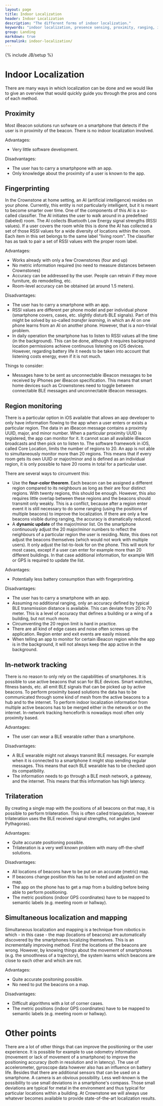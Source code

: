 ```yaml
---
layout: page
title: Indoor Localization
header: Indoor Localization
description: "The different forms of indoor localization."
keywords: "indoor localization, presence sensing, proximity, ranging, iBeacon"
group: Landing
markdown: true
permalink: indoor-localization/
---
```

{% include JB/setup %}

# Indoor Localization

There are many ways in which localization can be done and we would like to give an overview that would quickly guide you through the pros and cons of each method.

## Proximity

Most iBeacon solutions run sofware on a smartphone that detects if the user is in proximity of the beacon. There is no indoor localization involved.

Advantages:

* Very little software development.

Disadvantages:

* The user has to carry a smartphpone with an app.
* Only knowledge about the proximity of a user is known to the app.

## Fingerprinting

In the Crownstone at home setting, an AI (artificial intelligence) resides on your phone. Currently, this entity is not particularly intelligent, but it is meant to become smarter over time. One of the components of this AI is a so-called classifier. The AI initiates the user to walk around in a predefined (labeled) room. The AI collects Bluetooth Low Energy signal strengths (RSSI values). If a user covers the room while this is done the AI has collected a set of those RSSI values for a wide diversity of locations within the room. Each item in this set belongs to the same label "living room". The classifier has as task to pair a set of RSSI values with the proper room label.

Advantages:

* Works already with only a few Crownstones (four and up)
* No metric information required (no need to measure distances between Crownstones)
* Accuracy can be addressed by the user. People can retrain if they move furniture, do remodelling, etc.
* Room-level accuracy can be obtained (at around 1.5 meters).

Disadvantages:

* The user has to carry a smartphone with an app.
* RSSI values are different per phone model and per individual phone (smartphone covers, cases, etc. slightly disturb BLE signals). Part of this might be solved by so-called *transfer learning*, in which an AI on one phone learns from an AI on another phone. However, that is a non-trivial problem.
* In daily operation the smartphone has to listen to RSSI values all the time (in the background). This can be done, although it requires background location permissions achieve continuous listening on iOS devices. However, regarding battery life it needs to be taken into account that listening costs energy, even if it is not much. 

Things to consider:

* Messages have to be sent as unconnectable iBeacon messages to be received by iPhones per iBeacon specification. This means that smart home devices such as Crownstones need to toggle between connectable BLE messages and unconnectable iBeacon messages.

## Region monitoring

There is a particular option in iOS available that allows an app developer to only have information flowing to the app when a user enters or exists a particular region. The data in an iBeacon message contains a proximity UUID, major, and minor number. When a particular proximity UUID is registered, the app can monitor for it. It cannot scan all available iBeacon broadcasts and then pick on to listen to. The software framework in iOS, called Core Location, limits the number of regions to 20. An app is not able to simultaneously monitor more than 20 regions. This means that if every room gets its own UUID or major/minor and is defined as an individual region, it is only possible to have 20 rooms in total for a particular user.

There are several ways to circumvent this:

* Use the **four-color theorem**. Each beacon can be assigned a different region compared to its neighbours as long as their are four distinct regions. With twenty regions, this should be enough. However, this also requires little overlap between these regions and the beacons should transmit only weakly. This is a conflict, because after a region enter event it is still necessary to do some ranging (using the positions of multiple beacons) to improve the localization. If there are only a few beacons visible during ranging, the accuracy is dramatically reduced.
* A **dynamic update** of the major/minor list. On the smartphone continuously adjust the 20 major/minor numbers to reflect the neighbours of a particular region the user is residing. Note, this does not adjust the beacons themselves (which would not work with multiple users). It only adjust the list-to-look for on the phone. This will work for most cases, except if a user can enter for example more than 20 different buildings. In that case additional information, for example Wifi or GPS is required to update the list.

Advantages:

* Potentially less battery consumption than with fingerprinting.

Disadvantages:

* The user has to carry a smartphone with an app.
* Assuming no additional ranging, only an accuracy defined by typical BLE transmission distance is available. This can deviate from 20 to 70 meter. This is a level of accuracy that defines a building or a wing of a building, but not much more.
* Circumventing the 20 region limit is hard in practice. 
* There are all kind of edge cases and noise often screws up the application. Region enter and exit events are easily missed. 
* When telling an app to monitor for certain iBeacon region while the app is in the background, it will not always keep the app active in the background.

## In-network tracking

There is no reason to only rely on the capabilities of smartphones. It is possible to use active beacons that scan for BLE devices. Smart watches, fitness bands, etc. all emit BLE signals that can be picked up by active beacons. To perform proximity based solutions the data has to be communicated through some kind of mesh from the active beacons to a hub and to the internet. To perform indoor localization information from multiple active beacons has to be merged either in the network or on the internet. In-network tracking henceforth is nowadays most often only proximity based. 

Advantages:

* The user can wear a BLE wearable rather than a smartphone.

Disadvantages:

* A BLE wearable might not always transmit BLE messages. For example when it is connected to a smartphone it might stop sending regular messages. This means that each BLE wearable has to be checked upon its compatibility.
* The information needs to go through a BLE mesh network, a gateway, and the internet. This means that this information has high latency.

## Trilateration

By creating a single map with the positions of all beacons on that map, it is possible to perform trilateration. This is often called triangulation, however trilateration uses the BLE received signal strengths, not angles (and Pythagoras).

Advantages:

* Quite accurate positioning possible.
* Trilateration is a very well known problem with many off-the-shelf solutions.

Disadvantages:

* All locations of beacons have to be put on an accurate (metric) map.
* If beacons change position this has to be noted and adjusted on the map.
* The app on the phone has to get a map from a building before being able to perform positioning.
* The metric positions (indoor GPS coordinates) have to be mapped to semantic labels (e.g. meeting room or hallway).

## Simultaneous localization and mapping

Simultaneous localization and mapping is a technique from robotics in which - in this case - the map (locations of beacons) are automatically discovered by the smartphones localizing themselves. This is an incrementally improving method. First the locations of the beacons are wrong. However, by knowing things about the movement of smartphones (e.g. the smoothness of a trajectory), the system learns which beacons are close to each other and which are not.

Advantages:

* Quite accurate positoning possible.
* No need to put the beacons on a map.

Disadvantages:

* Difficult algorithms with a lot of corner cases.
* The metric positions (indoor GPS coordinates) have to be mapped to semantic labels (e.g. meeting room or hallway).

# Other points

There are a lot of other things that can improve the positioning or the user experience. It is possible for example to use odometry information (movement or lack of movement of a smartphone) to improve the positioning accuracy (both in resolution and in latency). The use of accelerometer, gyroscope data however also has an influence on battery life. Besides that there are additional sensors that can be used on a smartphone. A camera is an obvious possibility. Less well-known is the possibility to use small deviations in a smartphone's compass. Those small deviations are typical for metal in the environment and thus typical for particular locations within a building. At Crownstone we will always use whatever becomes available to provide state-of-the-art localization results.
